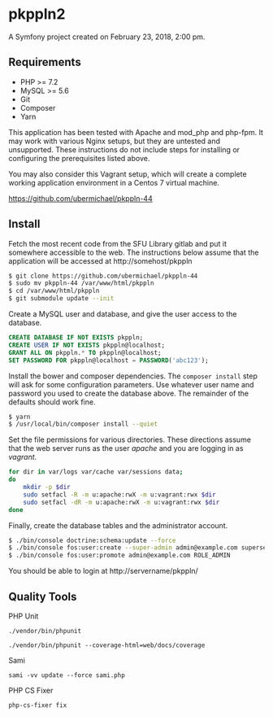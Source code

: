 pkppln2
=======

A Symfony project created on February 23, 2018, 2:00 pm.

Requirements
------------

 * PHP >= 7.2
 * MySQL >= 5.6
 * Git
 * Composer
 * Yarn
 
This application has been tested with Apache and mod_php and php-fpm. It 
may work with various Nginx setups, but they are untested and unsupported. These 
instructions do not include steps for installing or configuring the 
prerequisites listed above.

You may also consider this Vagrant setup, which will create a complete working 
application environment in a Centos 7 virtual machine.

https://github.com/ubermichael/pkppln-44

Install
-------

Fetch the most recent code from the SFU Library gitlab and put it 
somewhere accessible to the web. The instructions below assume that the application
will be accessed at http://somehost/pkppln

```bash
$ git clone https://github.com/ubermichael/pkppln-44
$ sudo mv pkppln-44 /var/www/html/pkppln
$ cd /var/www/html/pkppln
$ git submodule update --init
```

Create a MySQL user and database, and give the user access to the database.

```sql
CREATE DATABASE IF NOT EXISTS pkppln;
CREATE USER IF NOT EXISTS pkppln@localhost;
GRANT ALL ON pkppln.* TO pkppln@localhost;
SET PASSWORD FOR pkppln@localhost = PASSWORD('abc123');
```

Install the bower and composer dependencies. The `composer install` step 
will ask for some configuration parameters. Use whatever user name and password 
you used to create the database above. The remainder of the defaults should 
work fine.

```bash
$ yarn
$ /usr/local/bin/composer install --quiet
```

Set the file permissions for various directories. These directions assume that the 
web server runs as the user _apache_ and you are logging in as _vagrant_.

```bash
for dir in var/logs var/cache var/sessions data;
do
    mkdir -p $dir
    sudo setfacl -R -m u:apache:rwX -m u:vagrant:rwx $dir
    sudo setfacl -dR -m u:apache:rwX -m u:vagrant:rwx $dir
done
```

Finally, create the database tables and the administrator account.

```bash
$ ./bin/console doctrine:schema:update --force
$ ./bin/console fos:user:create --super-admin admin@example.com supersecret Admin Library
$ ./bin/console fos:user:promote admin@example.com ROLE_ADMIN
```

You should be able to login at http://servername/pkppln/

Quality Tools
-------------

PHP Unit

`./vendor/bin/phpunit`

`./vendor/bin/phpunit --coverage-html=web/docs/coverage`

Sami

`sami -vv update --force sami.php`

PHP CS Fixer

`php-cs-fixer fix`

